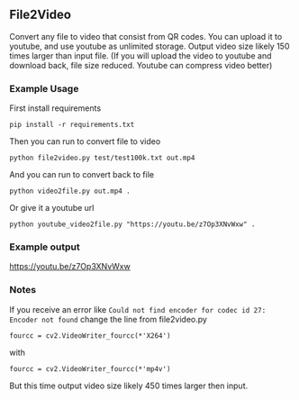 ## File2Video

Convert any file to video that consist from QR codes. You can upload it to youtube, and use youtube as unlimited storage. Output video size likely 150 times larger than input file. (If you will upload the video to youtube and download back, file size reduced. Youtube can compress video better)

### Example Usage
First install requirements
```
pip install -r requirements.txt
```
Then you can run to convert file to video
```
python file2video.py test/test100k.txt out.mp4
```
And you can run to convert back to file
```
python video2file.py out.mp4 .
```
Or give it a youtube url
```
python youtube_video2file.py "https://youtu.be/z7Op3XNvWxw" .
```

### Example output
https://youtu.be/z7Op3XNvWxw

### Notes
If you receive an error like `Could not find encoder for codec id 27: Encoder not found` change the line from file2video.py
```
fourcc = cv2.VideoWriter_fourcc(*'X264')
```
with 
```
fourcc = cv2.VideoWriter_fourcc(*'mp4v')
```

But this time output video size likely 450 times larger then input. 